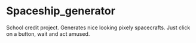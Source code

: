 # Spaceship_generator
School credit project. Generates nice looking pixely spacecrafts.
Just click on a button, wait and act amused.
